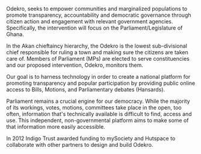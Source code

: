 Odekro, seeks to empower communities and marginalized populations to promote transparency, accountability and democratic governance through citizen action and engagement with relevant government agencies. Specifically, the intervention will focus on the Parliament/Legislature of Ghana.

In the Akan chieftaincy hierarchy, the Odekro is the lowest sub-divisional chief responsible for ruling a town and making sure the citizens are taken care of.  Members of Parliament (MPs) are elected to serve constituencies and our proposed intervention, Odekro, monitors them.

Our goal is to harness technology in order to create a national platform for promoting transparency and popular participation by
providing public online access to Bills, Motions, and Parliamentary debates (Hansards).


Parliament remains a crucial engine for our democracy. While the majority of its workings, votes, motions, committees take place in the open, too often, information 
that's technically available is difficult to find, access and use. This independent, non-governmental platform aims to make some of that information more easily accessible.
 
In 2012 Indigo Trust awarded funding to mySociety and Hutspace to collaborate with other partners to design and build Odekro.
